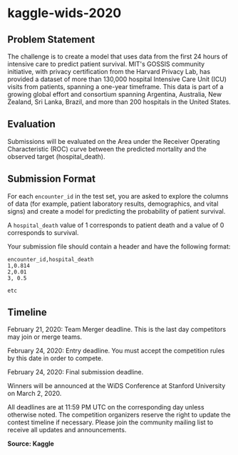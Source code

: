 # kaggle-wids-2020

## Problem Statement 
The challenge is to create a model that uses data from the first 24 hours of intensive care to predict patient survival. MIT's GOSSIS community initiative, with privacy certification from the Harvard Privacy Lab, has provided a dataset of more than 130,000 hospital Intensive Care Unit (ICU) visits from patients, spanning a one-year timeframe. This data is part of a growing global effort and consortium spanning Argentina, Australia, New Zealand, Sri Lanka, Brazil, and more than 200 hospitals in the United States.

## Evaluation
Submissions will be evaluated on the Area under the Receiver Operating Characteristic (ROC) curve between the predicted mortality and the observed target (hospital_death).

## Submission Format
For each `encounter_id` in the test set, you are asked to explore the columns of data (for example, patient laboratory results, demographics, and vital signs) and create a model for predicting the probability of patient survival.

A `hospital_death` value of 1 corresponds to patient death and a value of 0 corresponds to survival.

Your submission file should contain a header and have the following format:

```
encounter_id,hospital_death
1,0.814
2,0.01
3, 0.5

etc
```

## Timeline
February 21, 2020: Team Merger deadline. This is the last day competitors may join or merge teams.

February 24, 2020: Entry deadline. You must accept the competition rules by this date in order to compete.

February 24, 2020: Final submission deadline.

Winners will be announced at the WiDS Conference at Stanford University on March 2, 2020.

All deadlines are at 11:59 PM UTC on the corresponding day unless otherwise noted. The competition organizers reserve the right to update the contest timeline if necessary. Please join the community mailing list to receive all updates and announcements.

**Source: Kaggle**
